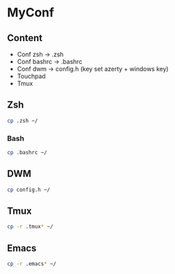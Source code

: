 # MyConf

## Content
 * Conf zsh -> .zsh
 * Conf bashrc -> .bashrc
 * Conf dwm -> config.h (key set azerty + windows key)
 * Touchpad 
 * Tmux

## Zsh 
```sh 
cp .zsh ~/
```

### Bash
```sh 
cp .bashrc ~/
```
## DWM 
```sh 
cp config.h ~/
```

## Tmux
```sh 
cp -r .tmux* ~/
```

## Emacs
```sh 
cp -r .emacs* ~/
```